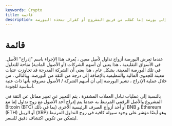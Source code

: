 ```yaml
---
keywords: Crypto
title: قائمة
description: قائمة. إضافة أصل إلى بورصة إما كطلب من فريق المشروع أو كقرار تتخذه البورصة.
---
```


# قائمة
عندما تعرض البورصة أزواج تداول لأصل معين ، يُعرف هذا الإجراء باسم "إدراج" الأصل. في الأسواق التقليدية ، هذا يعني أن أسهم الشركات (أو الأصول المادية) متاحة للتداول في تلك البورصة المعينة. بشكل عام ، هذا يعني أن الشركة المدرجة قد تجاوزت عتبات معينة للجدوى المالية والتنظيمية بالإضافة إلى درجة من الثقة من البورصة. وبالتالي ، من خلال عملية الإدراج ، تشير البورصة إلى أن أسهم الشركة / الأصول معروفة بأنها ذات عتبة أساسية للجودة.

بالنسبة إلى عمليات تبادل العملات المشفرة ، يتم التعبير عن تعبير مماثل عن الثقة في المشروع والأصل الرقمي المرتبط به عندما يتم إدراج أحد الأصول مع زوج تداول إما مع Bitcoin (BTC) أو أحد أزواج الصرف الرئيسية الأخرى (بما في ذلك BNB و Ethereum (ETH) أو الريبل (XRP) وهو أيضًا مؤشر على وجود سيولة كافية في زوج التداول المرتبط ليتمكن من تكوين اكتشاف دقيق للسعر.

